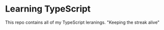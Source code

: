 # Learning TypeScript

This repo contains all of my TypeScript leranings.
"Keeping the streak alive"
